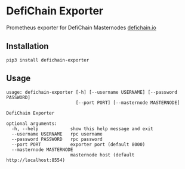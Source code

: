 # DefiChain Exporter
Prometheus exporter for DefiChain Masternodes [defichain.io](defichain.io)

## Installation

```
pip3 install defichain-exporter
```

## Usage
```
usage: defichain-exporter [-h] [--username USERNAME] [--password PASSWORD]
                          [--port PORT] [--masternode MASTERNODE]

DefiChain Exporter

optional arguments:
  -h, --help            show this help message and exit
  --username USERNAME   rpc username
  --password PASSWORD   rpc password
  --port PORT           exporter port (default 8000)
  --masternode MASTERNODE
                        masternode host (default http://localhost:8554)
```